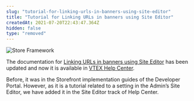 ```yaml
---
slug: "tutorial-for-linking-urls-in-banners-using-site-editor"
title: "Tutorial for Linking URLs in banners using Site Editor"
createdAt: 2021-07-20T22:43:47.364Z
hidden: false
type: "removed"
---
```


![Store Framework](https://raw.githubusercontent.com/vtexdocs/dev-portal-content/main/images/tutorial-for-linking-urls-in-banners-using-site-editor-0.png)

The documentation for [Linking URLs in banners using Site Editor](https://help.vtex.com/en/tutorial/linking-urls-to-banners-using-the-site-editor--4z2PagtN733waiWA8ttOuD) has been updated and now it is available in [VTEX Help Center](https://help.vtex.com/).

Before, it was in the Storefront implementation guides of the Developer Portal. However, as it is a tutorial related to a setting in the Admin’s Site Editor, we have added it in the Site Editor track of Help Center.
